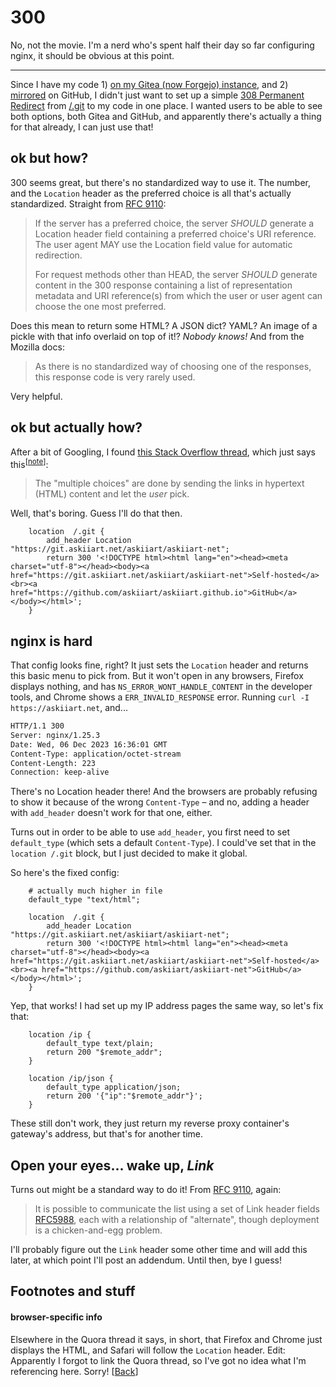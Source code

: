 # 300

No, not the movie. I'm a nerd who's spent half their day so far configuring nginx, it should be obvious at this point.

---

Since I have my code 1) [on my Gitea (now Forgejo) instance](https://git.askiiart.net/askiiart/askiiart-net), and 2) [mirrored](https://github.com/askiiart/askiiart.github.io) on GitHub, I didn't just want to set up a simple [308 Permanent Redirect](https://developer.mozilla.org/en-US/docs/Web/HTTP/Status/308) from [/.git](/.git) to my code in one place. I wanted users to be able to see both options, both Gitea and GitHub, and apparently there's actually a thing for that already, I can just use that!

## ok but how?

300 seems great, but there's no standardized way to use it. The number, and the `Location` header as the preferred choice is all that's actually standardized. Straight from [RFC 9110](https://httpwg.org/specs/rfc9110.html#status.300):

> If the server has a preferred choice, the server *SHOULD* generate a Location header field containing a preferred choice's URI reference. The user agent MAY use the Location field value for automatic redirection.
>
> For request methods other than HEAD, the server *SHOULD* generate content in the 300 response containing a list of representation metadata and URI reference(s) from which the user or user agent can choose the one most preferred.

Does this mean to return some HTML? A JSON dict? YAML? An image of a pickle with that info overlaid on top of it!? *Nobody knows!* And from the Mozilla docs:

> As there is no standardized way of choosing one of the responses, this response code is very rarely used.

Very helpful.

## ok but actually how?

After a bit of Googling, I found [this Stack Overflow thread](https://stackoverflow.com/questions/8905545/what-is-the-exact-response-structure-for-http-status-code-300-multiple-choices), which just says this<sup>[<a href="#browser-specific-info">note</a>]</sup>:

> The "multiple choices" are done by sending the links in hypertext (HTML) content and let the *user* pick.

Well, that's boring. Guess I'll do that then.

```language-nginx
    location  /.git {
        add_header Location "https://git.askiiart.net/askiiart/askiiart-net";
        return 300 '<!DOCTYPE html><html lang="en"><head><meta charset="utf-8"></head><body><a href="https://git.askiiart.net/askiiart/askiiart-net">Self-hosted</a><br><a href="https://github.com/askiiart/askiiart.github.io">GitHub</a></body></html>';
    }
```

## nginx is hard

That config looks fine, right? It just sets the `Location` header and returns this basic menu to pick from. But it won't open in any browsers, Firefox displays nothing, and has `NS_ERROR_WONT_HANDLE_CONTENT` in the developer tools, and Chrome shows a `ERR_INVALID_RESPONSE` error. Running `curl -I https://askiiart.net`, and...

```sh
HTTP/1.1 300 
Server: nginx/1.25.3
Date: Wed, 06 Dec 2023 16:36:01 GMT
Content-Type: application/octet-stream
Content-Length: 223
Connection: keep-alive
```

There's no Location header there! And the browsers are probably refusing to show it because of the wrong `Content-Type` – and no, adding a header with `add_header` doesn't work for that one, either.

Turns out in order to be able to use `add_header`, you first need to set `default_type` (which sets a default `Content-Type`). I could've set that in the `location /.git` block, but I just decided to make it global.

So here's the fixed config:

```language-nginx
    # actually much higher in file
    default_type "text/html";

    location  /.git {
        add_header Location "https://git.askiiart.net/askiiart/askiiart-net";
        return 300 '<!DOCTYPE html><html lang="en"><head><meta charset="utf-8"></head><body><a href="https://git.askiiart.net/askiiart/askiiart-net">Self-hosted</a><br><a href="https://github.com/askiiart/askiiart-net">GitHub</a></body></html>';
    }
```

Yep, that works! I had set up my IP address pages the same way, so let's fix that:

```language-nginx
    location /ip {
        default_type text/plain;
        return 200 "$remote_addr";
    }

    location /ip/json {
        default_type application/json;
        return 200 '{"ip":"$remote_addr"}';
    }
```

These still don't work, they just return my reverse proxy container's gateway's address, but that's for another time.

## Open your eyes... wake up, *Link*

Turns out might be a standard way to do it! From [RFC 9110](https://httpwg.org/specs/rfc9110.html#status.300), again:

> It is possible to communicate the list using a set of Link header fields [RFC5988](https://httpwg.org/specs/rfc9110.html#RFC8288), each with a relationship of "alternate", though deployment is a chicken-and-egg problem.

I'll probably figure out the `Link` header some other time and will add this later, at which point I'll post an addendum. Until then, bye I guess!

## Footnotes and stuff

#### browser-specific info

Elsewhere in the Quora thread it says, in short, that Firefox and Chrome just displays the HTML, and Safari will follow the `Location` header. Edit: Apparently I forgot to link the Quora thread, so I've got no idea what I'm referencing here. Sorry! \[[Back](#ok-but-actually-how)\]
